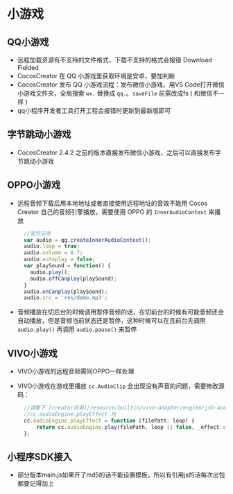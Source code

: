 # 小游戏

## QQ小游戏

* 远程加载资源有不支持的文件格式，下载不支持的格式会报错 Download Fielded
* CocosCreator 在 QQ 小游戏里获取环境是安卓，要加判断
* CocosCreator 发布 QQ 小游戏流程：发布微信小游戏，用VS Code打开微信小游戏文件夹，全局搜索 `wx.` 替换成 `qq.`。`saveFile` 前需改成fs ( 和微信不一样 )
* qq小程序开发者工具打开工程会报错时更新到最新版即可

## 字节跳动小游戏

* CocosCreator 2.4.2 之前的版本直接发布微信小游戏，之后可以直接发布字节跳动小游戏

## OPPO小游戏  
* 远程音频下载后用本地地址或者直接使用远程地址的音效不能用 Cocos Creator 自己的音频引擎播放，需要使用 OPPO 的 `InnerAudioContext` 来播放

  ```typescript
    //官方示例
    var audio = qg.createInnerAudioContext();
    audio.loop = true;
    audio.volume = 0.7;
    audio.autoplay = false;
    var playSound = function() {
      audio.play();
      audio.offCanplay(playSound);
    }
    audio.onCanplay(playSound);
    audio.src = 'res/demo.mp3';
  ```

* 音频播放在切后台的时候调用暂停音频的话，在切前台的时候有可能音频还会自动播放，但是音频当前状态还是暂停，这种时候可以在且前台先调用 `audio.play()` 再调用 `audio.pause()` 来暂停

## VIVO小游戏

* VIVO小游戏的远程音频需同OPPO一样处理
* VIVO小游戏在游戏里播放 `cc.AudioClip` 会出现没有声音的问题，需要修改源码：

  ```typescript
    //调整下 [creator目录]/resource/builtin/vivo-adapter/engien/jsb-audio.js 的接口
    //cc.audioEngine.playEffect 为
    cc.audioEngine.playEffect = function (filePath, loop) {
        return cc.audioEngine.play(filePath, loop || false, _effect.volume);
    };
  ```

## 小程序SDK接入

* 部分版本main.js如果开了md5的话不能设置模板，所以有引用js的话每次出包都要记得加上